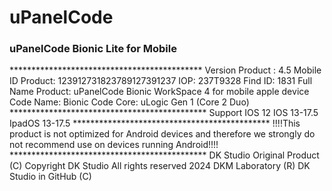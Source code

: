 <h1>uPanelCode </h1>
<h3>uPanelCode Bionic Lite for Mobile </h3>
********************************************
Version Product : 4.5 Mobile
ID Product: 123912731823789127391237
IOP: 237T9328
Find ID: 1831
Full Name Product: uPanelCode Bionic WorkSpace 4 for mobile apple device 
Code Name: Bionic 
Code Core: uLogic Gen 1  (Core 2 Duo)
*********************************************
Support
IOS 12
IOS 13-17.5
IpadOS 13-17.5
*********************************************
!!!!This product is not optimized for Android devices and therefore we strongly do not recommend use on devices running Android!!!!
*********************************************
DK Studio Original Product
(C) Copyright DK Studio All rights reserved 2024
DKM Laboratory (R)
DK Studio in GitHub (C)
